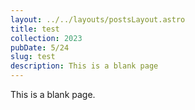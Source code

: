 ```yaml
---
layout: ../../layouts/postsLayout.astro
title: test
collection: 2023
pubDate: 5/24
slug: test
description: This is a blank page
---
```


This is a blank page.
